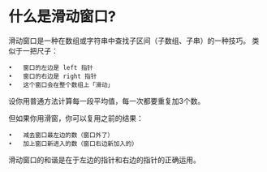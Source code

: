 # 什么是滑动窗口?

滑动窗口是一种在数组或字符串中查找子区间（子数组、子串）的一种技巧。 类似于一把尺子：

	•	窗口的左边是 left 指针
	•	窗口的右边是 right 指针
	•	这个窗口会在整个数组上「滑动」



设你用普通方法计算每一段平均值，每一次都要重复加3个数。

但如果你用滑窗，你可以复用之前的结果：

	•	减去窗口最左边的数（窗口外了）
	•	加上窗口新进入的数（窗口右边新加入的）

滑动窗口的和谐是在于左边的指针和右边的指针的正确运用。
